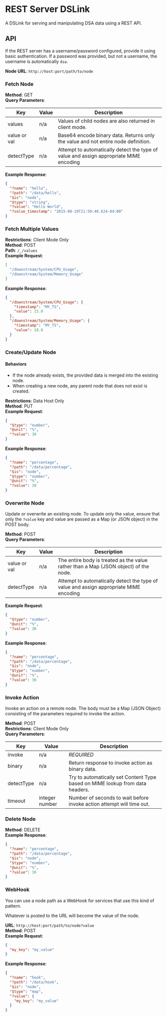 # REST Server DSLink

A DSLink for serving and manipulating DSA data using a REST API.

## API

If the REST server has a username/password configured, provide it using basic authentication.
If a password was provided, but not a username, the username is automatically `dsa`.

**Node URL**: `http://host:port/path/to/node`

### Fetch Node

**Method**: GET<br/>
**Query Parameters**:

Key | Value | Description
--- | ----- | -----------
values | n/a | Values of child nodes are also returned in client mode.
value or val  | n/a | Base64 encode binary data. Returns only the value and not entire node definition.
detectType | n/a | Attempt to automatically detect the type of value and assign appropriate MIME encoding

**Example Response**:

```json
{
  "?name": "hello",
  "?path": "/data/hello",
  "$is": "node",
  "$type": "string",
  "?value": "Hello World",
  "?value_timestamp": "2015-08-19T21:50:40.624-04:00"
}
```

### Fetch Multiple Values

**Restrictions**: Client Mode Only<br/>
**Method**: POST<br/>
**Path**: `/_/values`<br/>
**Example Request**:

```json
[
  "/downstream/System/CPU_Usage",
  "/downstream/System/Memory_Usage"
]
```

**Example Response**:

```json
{
  "/downstream/System/CPU_Usage": {
    "timestamp": "MY_TS",
    "value": 15.0
  },
  "/downstream/System/Memory_Usage": {
    "timestamp": "MY_TS",
    "value": 18.0
  }
}
```

### Create/Update Node

#### Behaviors

- If the node already exists, the provided data is merged into the existing node.
- When creating a new node, any parent node that does not exist is created.

**Restrictions**: Data Host Only<br/>
**Method**: PUT<br/>
**Example Request**:
```json
{
  "$type": "number",
  "@unit": "%",
  "?value": 30
}
```

**Example Response**:
```json
{
  "?name": "percentage",
  "?path": "/data/percentage",
  "$is": "node",
  "$type": "number",
  "@unit": "%",
  "?value": 30
}
```

### Overwrite Node

Update or overwrite an existing node. To update only the value, ensure that only the `?value` key and value are passed
as a Map (or JSON object) in the POST body.

**Method**: POST<br/>
**Query Parameters**:

Key | Value | Description
--- | ----- | -----------
value or val  | n/a | The entire body is treated as the value rather than a Map (JSON object) of the node.
detectType | n/a | Attempt to automatically detect the type of value and assign appropriate MIME encoding

**Example Request**:
```json
{
  "$type": "number",
  "@unit": "%",
  "?value": 30
}
```

**Example Response**:
```json
{
  "?name": "percentage",
  "?path": "/data/percentage",
  "$is": "node",
  "$type": "number",
  "@unit": "%",
  "?value": 30
}
```

### Invoke Action

Invoke an action on a remote node. The body must be a Map (JSON Object) consisting of the parameters required to invoke
the action.

**Method**: POST<br/>
**Restrictions**: Client Mode Only<br/>
**Query Parameters**:

Key | Value | Description
--- | ----- | -----------
invoke | n/a | *REQUIRED*
binary | n/a | Return response to invoke action as binary data.
detectType | n/a | Try to automatically set Content Type based on MIME lookup from data headers.
timeout | integer number | Number of seconds to wait before invoke action attempt will time out.

### Delete Node

**Method**: DELETE<br/>
**Example Response**:
```json
{
  "?name": "percentage",
  "?path": "/data/percentage",
  "$is": "node",
  "$type": "number",
  "@unit": "%",
  "?value": 30
}
```

### WebHook

You can use a node path as a WebHook for services that use this kind of pattern.

Whatever is posted to the URL will become the value of the node.

**URL**: `http://host:port/path/to/node?value`<br/>
**Method**: POST<br/>
**Example Request**:
```json
{
  "my_key": "my_value"
}
```

**Example Response**:
```json
{
  "?name": "hook",
  "?path": "/data/hook",
  "$is": "node",
  "$type": "map",
  "?value": {
    "my_key": "my_value"
  }
}
```
